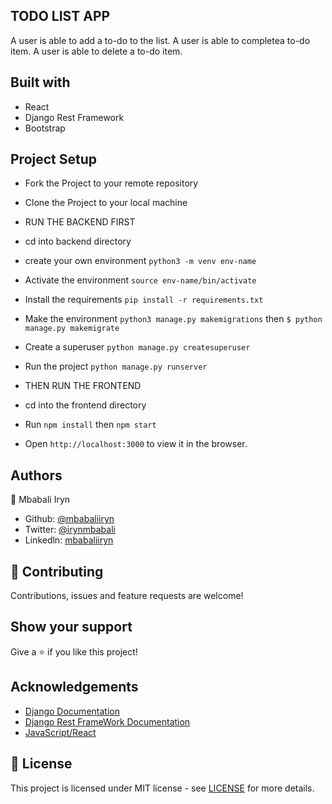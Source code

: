 ## TODO LIST APP
A user is able to add a to-do to the list.
A user is able to completea to-do item.
A user is able to delete a to-do item.

## Built with
- React
- Django Rest Framework
- Bootstrap

## Project Setup
- Fork the Project to your remote repository
- Clone the Project to your local machine
- RUN THE BACKEND FIRST
- cd into backend directory
- create your own environment `python3 -m venv env-name`
- Activate the environment `source env-name/bin/activate`
- Install the requirements `pip install -r requirements.txt`
- Make the environment `python3 manage.py makemigrations`
   then `$ python  manage.py makemigrate`
- Create a superuser `python manage.py createsuperuser`
- Run the project `python manage.py runserver`

- THEN RUN THE FRONTEND
- cd into the frontend directory
- Run `npm install` then `npm start`
- Open `http://localhost:3000` to view it in the browser.



## Authors

👤 Mbabali Iryn

- Github: [@mbabaliiryn](https://github.com/mbabaliiryn)
- Twitter: [@irynmbabali](https://twitter.com/irynlove8)
- Linkedln: [mbabaliiryn](https://www.linkedin.com/in/mbabaliiryn)


## 🤝 Contributing

Contributions, issues and feature requests are welcome!

## Show your support

Give a ⭐️ if you like this project!

## Acknowledgements

- [Django Documentation](https://docs.djangoproject.com/en/4.1/)
- [Django Rest FrameWork Documentation](https://www.django-rest-framework.org/)
- [JavaScript/React](https://reactjs.org/docs/getting-started.html)

## 📝 License

This project is licensed under MIT license - see [LICENSE](/LICENSE) for more details.